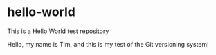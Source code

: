 # hello-world
This is a Hello World test repository


Hello, my name is Tim, and this is my test of the Git versioning system!
